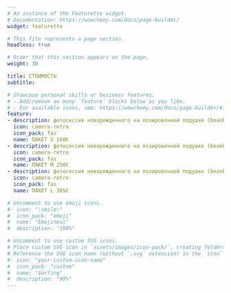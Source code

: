 ```yaml
---
# An instance of the Featurette widget.
# Documentation: https://wowchemy.com/docs/page-builder/
widget: featurette

# This file represents a page section.
headless: true

# Order that this section appears on the page.
weight: 30

title: СТОИМОСТЬ
subtitle:

# Showcase personal skills or business features.
# - Add/remove as many `feature` blocks below as you like.
# - For available icons, see: https://wowchemy.com/docs/page-builder/#icons
feature:
- description: фотосессия новорожденного на позировочной подушке (beanbag), 7 обработанных диги-фотографий, съёмка в течение 2 часов в студии, напечатанные фотографии размером 10х15см, USB-накопитель со всеми фотографиями в индивидуально разработанной упаковке, обработка дополнительных фотографий 10€ / фотография
  icon: camera-retro
  icon_pack: fas
  name: ПАКЕТ S 160€
- description: фотосессия новорожденного на позировочной подушке (beanbag) или в реквизите, 15 обработанных диги-фотографий, общие семейные кадры и фотографии с братьями-сестрами, съёмка в течение 2-3 часов в студии, напечатанные фотографии размером 10х15см, USB-накопитель со всеми фотографиями в индивидуально разработанной упаковке, обработка дополнительных фотографий 9€ / фотография
  icon: camera-retro
  icon_pack: fas
  name: ПАКЕТ M 250€
- description: фотосессия новорожденного на позировочной подушке (beanbag) или в реквизите, 25 обработанных диги-фотографий, общие семейные кадры и фотографии с братьями-сестрами, съёмка в течение 2-3 часов в студии, напечатанные фотографии размером 10х15см, фотокнига 20 х 20 cm, USB-накопитель со всеми фотографиями в индивидуально разработанной упаковке, обработка дополнительных фотографий 8€ / фотография
  icon: camera-retro
  icon_pack: fas
  name: ПАКЕТ L 385€

# Uncomment to use emoji icons.
#- icon: ":smile:"
#  icon_pack: "emoji"
#  name: "Emojiness"
#  description: "100%"  

# Uncomment to use custom SVG icons.
# Place custom SVG icon in `assets/images/icon-pack/`, creating folders if necessary.
# Reference the SVG icon name (without `.svg` extension) in the `icon` field.
#- icon: "your-custom-icon-name"
#  icon_pack: "custom"
#  name: "Surfing"
#  description: "90%"
---
```


